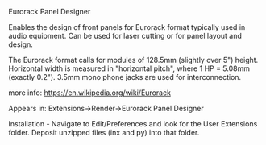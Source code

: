 Eurorack Panel Designer

Enables the design of front panels for Eurorack format typically used in audio equipment.
Can be used for laser cutting or for panel layout and design.

The Eurorack format calls for modules of 128.5mm (slightly over 5") height.
Horizontal width is measured in "horizontal pitch", where 1 HP = 5.08mm (exactly 0.2").
3.5mm mono phone jacks are used for interconnection.

more info: https://en.wikipedia.org/wiki/Eurorack

Appears in:
Extensions->Render->Eurorack Panel Designer

Installation - Navigate to Edit/Preferences and look for the User Extensions folder.
Deposit unzipped files (inx and py) into that folder.



